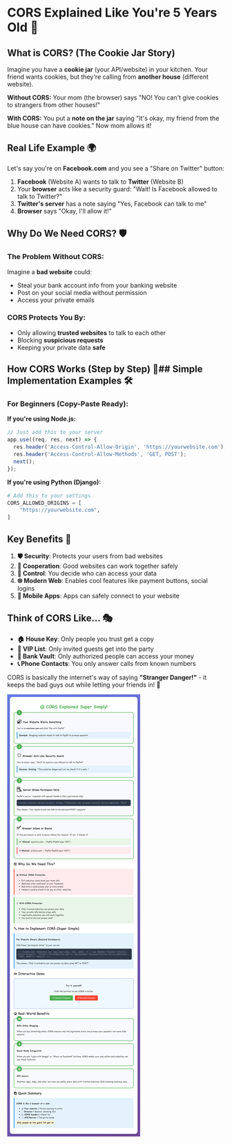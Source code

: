 # CORS Explained Like You're 5 Years Old 🍪

## What is CORS? (The Cookie Jar Story)

Imagine you have a **cookie jar** (your API/website) in your kitchen. Your friend wants cookies, but they're calling from **another house** (different website).

**Without CORS:** Your mom (the browser) says "NO! You can't give cookies to strangers from other houses!"

**With CORS:** You put a **note on the jar** saying "It's okay, my friend from the blue house can have cookies." Now mom allows it!

## Real Life Example 🌍

Let's say you're on **Facebook.com** and you see a "Share on Twitter" button:

1. **Facebook** (Website A) wants to talk to **Twitter** (Website B)
2. Your **browser** acts like a security guard: "Wait! Is Facebook allowed to talk to Twitter?"
3. **Twitter's server** has a note saying "Yes, Facebook can talk to me"
4. **Browser** says "Okay, I'll allow it!"

## Why Do We Need CORS? 🛡️

### The Problem Without CORS:
Imagine a **bad website** could:
- Steal your bank account info from your banking website
- Post on your social media without permission
- Access your private emails

### CORS Protects You By:
- Only allowing **trusted websites** to talk to each other
- Blocking **suspicious requests**
- Keeping your private data **safe**

## How CORS Works (Step by Step) 🔄## Simple Implementation Examples 🛠️

### For Beginners (Copy-Paste Ready):

**If you're using Node.js:**
```javascript
// Just add this to your server
app.use((req, res, next) => {
  res.header('Access-Control-Allow-Origin', 'https://yourwebsite.com');
  res.header('Access-Control-Allow-Methods', 'GET, POST');
  next();
});
```

**If you're using Python (Django):**
```python
# Add this to your settings
CORS_ALLOWED_ORIGINS = [
    "https://yourwebsite.com",
]
```

## Key Benefits 🎁

1. **🛡️ Security**: Protects your users from bad websites
2. **🤝 Cooperation**: Good websites can work together safely  
3. **🎯 Control**: You decide who can access your data
4. **🌐 Modern Web**: Enables cool features like payment buttons, social logins
5. **📱 Mobile Apps**: Apps can safely connect to your website

## Think of CORS Like... 🎭

- **🏠 House Key**: Only people you trust get a copy
- **🎪 VIP List**: Only invited guests get into the party  
- **🏦 Bank Vault**: Only authorized people can access your money
- **📞 Phone Contacts**: You only answer calls from known numbers

CORS is basically the internet's way of saying **"Stranger Danger!"** - it keeps the bad guys out while letting your friends in! 🎉

![System Design Diagram](images/Cors.png)
